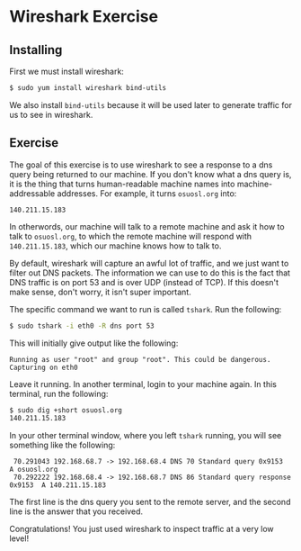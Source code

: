 # Wireshark Exercise

## Installing

First we must install wireshark:

```bash
$ sudo yum install wireshark bind-utils
```

We also install `bind-utils` because it will be used later
to generate traffic for us to see in wireshark.

## Exercise

The goal of this exercise is to use wireshark to see a response
to a dns query being returned to our machine. If you don't know
what a dns query is, it is the thing that turns human-readable
machine names into machine-addressable addresses. For example,
it turns `osuosl.org` into:

```
140.211.15.183
```

In otherwords, our machine will talk to a remote machine and ask it
how to talk to `osuosl.org`, to which the remote machine will respond
with `140.211.15.183`, which our machine knows how to talk to.

By default, wireshark will capture an awful lot of traffic, and we
just want to filter out DNS packets. The information we can use to
do this is the fact that DNS traffic is on port 53 and is over UDP
(instead of TCP). If this doesn't make sense, don't worry, it isn't
super important.

The specific command we want to run is called `tshark`. Run the following:

```bash
$ sudo tshark -i eth0 -R dns port 53
```

This will initially give output like the following:

```
Running as user "root" and group "root". This could be dangerous.
Capturing on eth0
```

Leave it running. In another terminal, login to your machine again.
In this terminal, run the following:

```bash
$ sudo dig +short osuosl.org
140.211.15.183
```

In your other terminal window, where you left `tshark` running, you
will see something like the following:

```
 70.291043 192.168.68.7 -> 192.168.68.4 DNS 70 Standard query 0x9153  A osuosl.org
 70.292222 192.168.68.4 -> 192.168.68.7 DNS 86 Standard query response 0x9153  A 140.211.15.183
 ```

The first line is the dns query you sent to the remote server, and the
second line is the answer that you received.

Congratulations! You just used wireshark to inspect traffic at a very low
level!
